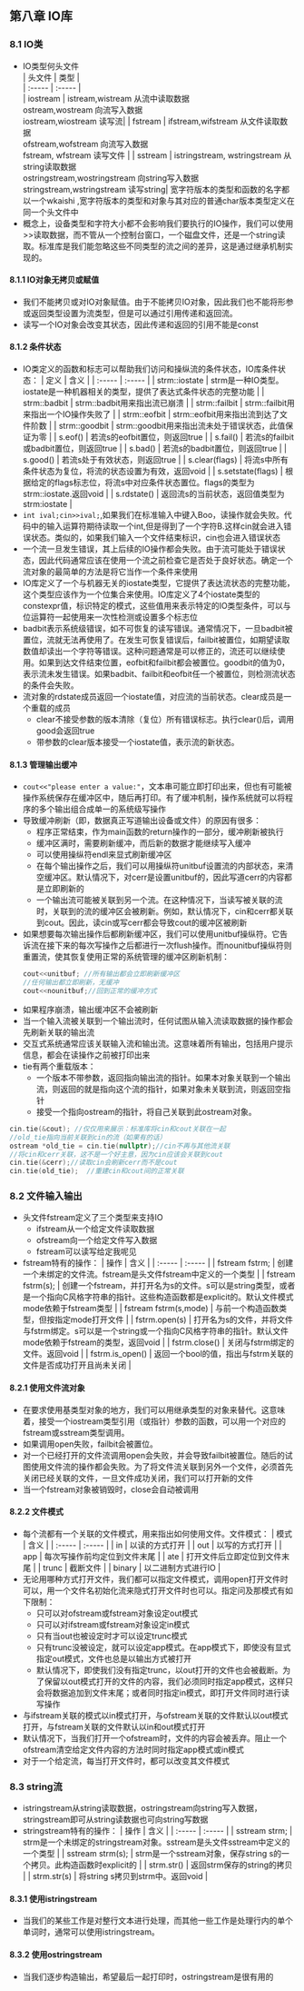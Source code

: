 ## 第八章 IO库
### 8.1 IO类
  + IO类型何头文件   
    | 头文件 | 类型 |    
    | :----- | :----- |    
    | iostream |  istream,wistream 从流中读取数据<br> ostream,wostream 向流写入数据<br>iostream,wiostream 读写流|
    | fstream | ifstream,wifstream 从文件读取数据<br> ofstream,wofstream 向流写入数据<br> fstream, wfstream 读写文件 | 
    | sstream | istringstream, wstringstream 从string读取数据<br> ostringstream,wostringstream 向string写入数据<br> stringstream,wstringstream 读写string| 
    宽字符版本的类型和函数的名字都以一个wkaishi ,宽字符版本的类型和对象与其对应的普通char版本类型定义在同一个头文件中
  + 概念上，设备类型和字符大小都不会影响我们要执行的IO操作，我们可以使用>>读取数据，而不管从一个控制台窗口，一个磁盘文件，还是一个string读取。标准库是我们能忽略这些不同类型的流之间的差异，这是通过继承机制实现的。

#### 8.1.1 IO对象无拷贝或赋值
  + 我们不能拷贝或对IO对象赋值。由于不能拷贝IO对象，因此我们也不能将形参或返回类型设置为流类型，但是可以通过引用传递和返回流。
  + 读写一个IO对象会改变其状态，因此传递和返回的引用不能是const

#### 8.1.2 条件状态
  + IO类定义的函数和标志可以帮助我们访问和操纵流的条件状态，IO库条件状态：
    | 定义 | 含义 |
    | :----- | :----- |
    | strm::iostate | strm是一种IO类型。iostate是一种机器相关的类型，提供了表达式条件状态的完整功能 | 
    | strm::badbit | strm::badbit用来指出流已崩溃 |
    | strm::failbit | strm::failbit用来指出一个IO操作失败了 | 
    | strm::eofbit | strm::eofbit用来指出流到达了文件阶数 |
    | strm::goodbit | strm::goodbit用来指出流未处于错误状态，此值保证为零 |
    | s.eof() | 若流s的eofbit置位，则返回true | 
    | s.fail() | 若流s的failbit或badbit置位，则返回true | 
    | s.bad() | 若流s的badbit置位，则返回true | 
    | s.good() | 若流s处于有效状态，则返回true | 
    | s.clear(flags) | 将流s中所有条件状态为复位，将流的状态设置为有效，返回void | 
    | s.setstate(flags) | 根据给定的flags标志位，将流s中对应条件状态置位。flags的类型为strm::iostate.返回void |
    | s.rdstate() | 返回流s的当前状态，返回值类型为strm:iostate | 
  + `int ival;cin>>ival;`,如果我们在标准输入中键入Boo，读操作就会失败。代码中的输入运算符期待读取一个int,但是得到了一个字符B.这样cin就会进入错误状态。类似的，如果我们输入一个文件结束标识，cin也会进入错误状态
  + 一个流一旦发生错误，其上后续的IO操作都会失败。由于流可能处于错误状态，因此代码通常应该在使用一个流之前检查它是否处于良好状态。确定一个流对象的最简单的方法是将它当作一个条件来使用
  + IO库定义了一个与机器无关的iostate类型，它提供了表达流状态的完整功能，这个类型应该作为一个位集合来使用。IO库定义了4个iostate类型的constexpr值，标识特定的模式，这些值用来表示特定的IO类型条件，可以与位运算符一起使用来一次性检测或设置多个标志位
  + badbit表示系统级错误，如不可恢复的读写错误。通常情况下，一旦badbit被置位，流就无法再使用了。在发生可恢复错误后，failbit被置位，如期望读取数值却读出一个字符等错误。这种问题通常是可以修正的，流还可以继续使用。如果到达文件结束位置，eofbit和failbit都会被置位。goodbit的值为0，表示流未发生错误。如果badbit、failbit和eofbit任一个被置位，则检测流状态的条件会失败。
  + 流对象的rdstate成员返回一个iostate值，对应流的当前状态。clear成员是一个重载的成员
    + clear不接受参数的版本清除（复位）所有错误标志。执行clear()后，调用good会返回true
    + 带参数的clear版本接受一个iostate值，表示流的新状态。

#### 8.1.3 管理输出缓冲
  + `cout<<"please enter a value:"`，文本串可能立即打印出来，但也有可能被操作系统保存在缓冲区中，随后再打印。有了缓冲机制，操作系统就可以将程序的多个输出组合成单一的系统级写操作
  + 导致缓冲刷新（即，数据真正写道输出设备或文件）的原因有很多：
    + 程序正常结束，作为main函数的return操作的一部分，缓冲刷新被执行
    + 缓冲区满时，需要刷新缓冲，而后新的数据才能继续写入缓冲
    + 可以使用操纵符endl来显式刷新缓冲区
    + 在每个输出操作之后，我们可以用操纵符unitbuf设置流的内部状态，来清空缓冲区。默认情况下，对cerr是设置unitbuf的，因此写道cerr的内容都是立即刷新的
    + 一个输出流可能被关联到另一个流。在这种情况下，当读写被关联的流时，关联到的流的缓冲区会被刷新。例如，默认情况下，cin和cerr都关联到cout。因此，读cin或写cerr都会导致cout的缓冲区被刷新
  + 如果想要每次输出操作后都刷新缓冲区，我们可以使用unitbuf操纵符。它告诉流在接下来的每次写操作之后都进行一次flush操作。而nounitbuf操纵符则重置流，使其恢复使用正常的系统管理的缓冲区刷新机制：
    ```cpp
    cout<<unitbuf; //所有输出都会立即刷新缓冲区
    //任何输出都立即刷新，无缓冲
    cout<<nounitbuf;//回到正常的缓冲方式
    ```
  + 如果程序崩溃，输出缓冲区不会被刷新
  + 当一个输入流被关联到一个输出流时，任何试图从输入流读取数据的操作都会先刷新关联的输出流
  + 交互式系统通常应该关联输入流和输出流。这意味着所有输出，包括用户提示信息，都会在读操作之前被打印出来
  + tie有两个重载版本：
    + 一个版本不带参数，返回指向输出流的指针。如果本对象关联到一个输出流，则返回的就是指向这个流的指针，如果对象未关联到流，则返回空指针
    + 接受一个指向ostream的指针，将自己关联到此ostream对象。
   ```cpp
   cin.tie(&cout); //仅仅用来展示：标准库将cin和cout关联在一起
   //old_tie指向当前关联到cin的流（如果有的话）
   ostream *old_tie = cin.tie(nullptr);//cin不再与其他流关联
   //将cin和cerr关联，这不是一个好主意，因为cin应该会关联到cout
   cin.tie(&cerr);//读取cin会刷新cerr而不是cout
   cin.tie(old_tie);  //重建cin和cout间的正常关联
   ```
   
### 8.2 文件输入输出
  + 头文件fstream定义了三个类型来支持IO
    + ifstream从一个给定文件读取数据
    + ofstream向一个给定文件写入数据
    + fstream可以读写给定我呢见
  + fstream特有的操作：
    | 操作 | 含义 |
    | :----- | :----- |
    | fstream fstrm; | 创建一个未绑定的文件流。fstream是头文件fstream中定义的一个类型 |
    | fstream fstrm(s); | 创建一个fstream，并打开名为s的文件。s可以是string类型，或者是一个指向C风格字符串的指针。这些构造函数都是explicit的。默认文件模式mode依赖于fstream类型 | 
    | fstream fstrm(s,mode) | 与前一个构造函数类型，但按指定mode打开文件 |
    | fstrm.open(s) | 打开名为s的文件，并将文件与fstrm绑定。s可以是一个string或一个指向C风格字符串的指针。默认文件mode依赖于fstream的类型，返回void |
    | fstrm.close() | 关闭与fstrm绑定的文件。返回void |
    | fstrm.is_open() | 返回一个bool的值，指出与fstrm关联的文件是否成功打开且尚未关闭 |

#### 8.2.1 使用文件流对象
  + 在要求使用基类型对象的地方，我们可以用继承类型的对象来替代。这意味着，接受一个iostream类型引用（或指针）参数的函数，可以用一个对应的fstream或sstream类型调用。
  + 如果调用open失败，failbit会被置位。
  + 对一个已经打开的文件流调用open会失败，并会导致failbit被置位。随后的试图使用文件流的操作都会失败。为了将文件流关联到另外一个文件，必须首先关闭已经关联的文件，一旦文件成功关闭，我们可以打开新的文件
  + 当一个fstream对象被销毁时，close会自动被调用

#### 8.2.2 文件模式
  + 每个流都有一个关联的文件模式，用来指出如何使用文件。文件模式：
   | 模式 | 含义 |
   | :----- | :----- |
   | in | 以读的方式打开 | 
   | out | 以写的方式打开 |
   | app | 每次写操作前均定位到文件末尾 |
   | ate | 打开文件后立即定位到文件末尾 |
   | trunc | 截断文件 |
   | binary | 以二进制方式进行IO |
  + 无论用哪种方式打开文件，我们都可以指定文件模式，调用open打开文件时可以，用一个文件名初始化流来隐式打开文件时也可以。指定问及那模式有如下限制：
    + 只可以对ofstream或fstream对象设定out模式
    + 只可以对ifstream或fstream对象设定in模式
    + 只有当out也被设定时才可以设定trunc模式
    + 只有trunc没被设定，就可以设定app模式。在app模式下，即使没有显式指定out模式，文件也总是以输出方式被打开
    + 默认情况下，即使我们没有指定trunc，以out打开的文件也会被截断。为了保留以out模式打开的文件的内容，我们必须同时指定app模式，这样只会将数据追加到文件末尾；或者同时指定in模式，即打开文件同时进行读写操作
  + 与ifstream关联的模式以in模式打开，与ofstream关联的文件默认以out模式打开，与fstream关联的文件默认以in和out模式打开
  + 默认情况下，当我们打开一个ofstream时，文件的内容会被丢弃。阻止一个ofstream清空给定文件内容的方法时同时指定app模式或in模式
  + 对于一个给定流，每当打开文件时，都可以改变其文件模式

### 8.3 string流
  + istringstream从string读取数据，ostringstream向string写入数据，stringstream即可从string读数据也可向string写数据
  + stringstream特有的操作：
    | 操作 | 含义 |
    | :----- | :----- |
    | sstream strm; | strm是一个未绑定的stringstream对象。sstream是头文件sstream中定义的一个类型 | 
    | sstream strm(s); | strm是一个sstream对象，保存string s的一个拷贝。此构造函数时explicit的 |
    | strm.str() | 返回strm保存的string的拷贝 | 
    | strm.str(s) | 将string s拷贝到strm中。返回void |

#### 8.3.1 使用istringstream
  + 当我们的某些工作是对整行文本进行处理，而其他一些工作是处理行内的单个单词时，通常可以使用istringstream。

#### 8.3.2 使用ostringstream
  + 当我们逐步构造输出，希望最后一起打印时，ostringstream是很有用的


